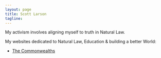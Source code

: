```yaml
---
layout: page
title: Scott Larson
tagline: 
---
```


My activism involves aligning myself to truth in Natural Law.

My websites dedicated to Natural Law, Education & building a better World:

- [The Commonwealths](commonwealths/index.html)
